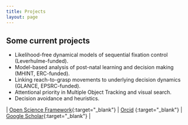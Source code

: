 ```yaml
---
title: Projects
layout: page
---
```


## Some current projects

- Likelihood-free dynamical models of sequential fixation control (Leverhulme-funded).
- Model-based analysis of post-natal learning and decision making (MHINT, ERC-funded).
- Linking reach-to-grasp movements to underlying decision dynamics (GLANCE, EPSRC-funded).
- Attentional priority in Multiple Object Tracking and visual search.
- Decision avoidance and heuristics.

| [Open Science Framework](https://osf.io/5awcm/){:target="_blank"} | [Orcid](https://orcid.org/0000-0003-4656-0751) {:target="_blank"} | [Google Scholar](http://scholar.google.com/citations?user=https://scholar.google.co.uk/citations?user=kyGMxeQAAAAJ&hl=en){:target="_blank"} |
